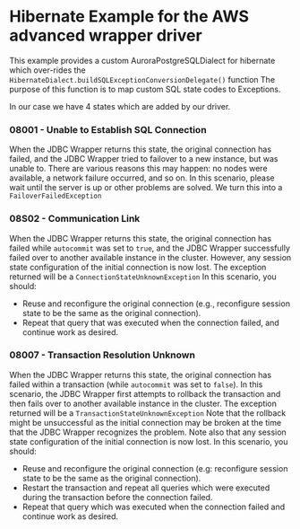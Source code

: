 # Hibernate Example for the AWS advanced wrapper driver

This example provides a custom AuroraPostgreSQLDialect for hibernate 
which over-rides the `HibernateDialect.buildSQLExceptionConversionDelegate()` function
The purpose of this function is to map custom SQL state codes to Exceptions.

In our case we have 4 states which are added by our driver.

### 08001 - Unable to Establish SQL Connection
When the JDBC Wrapper returns this state, the original connection has 
failed, and the JDBC Wrapper tried to failover to a new instance, 
but was unable to. There are various reasons this may happen: no nodes were available, 
a network failure occurred, and so on. 
In this scenario, please wait until the server is up or other problems are solved. 
We turn this into a `FailoverFailedException`

### 08S02 - Communication Link
When the JDBC Wrapper returns this state, the original connection has failed while 
```autocommit``` was set to ```true```, and the JDBC Wrapper successfully 
failed over to another available instance in the cluster. However, any session state configuration 
of the initial connection is now lost. The exception returned will be a `ConnectionStateUnknownException` 
In this scenario, you should:
- Reuse and reconfigure the original connection (e.g., reconfigure session state to be the same as the original connection).
- Repeat that query that was executed when the connection failed, and continue work as desired.

### 08007 - Transaction Resolution Unknown
When the JDBC Wrapper returns this state, the original connection has failed within a 
transaction (while ```autocommit``` was set to ```false```). 
In this scenario, the JDBC Wrapper first attempts to rollback the transaction and 
then fails over to another available instance in the cluster. The exception returned will be 
a `TransactionStateUnknownException`
Note that the rollback might be unsuccessful as the initial connection may be broken at the 
time that the JDBC Wrapper recognizes the problem. Note also that any session state 
configuration of the initial connection is now lost. In this scenario, you should:

- Reuse and reconfigure the original connection (e.g: reconfigure session state to be the same as the original connection).
- Restart the transaction and repeat all queries which were executed during the transaction before the connection failed.
- Repeat that query which was executed when the connection failed and continue work as desired.

